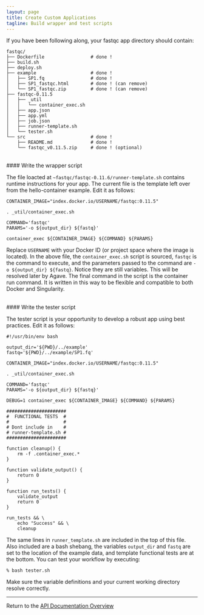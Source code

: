 ```yaml
---
layout: page
title: Create Custom Applications
tagline: Build wrapper and test scripts
---
```


If you have been following along, your fastqc app directory should contain:
```
fastqc/
├── Dockerfile                 # done !
├── build.sh
├── deploy.sh
├── example                    # done !
│   ├── SP1.fq                 # done !
│   ├── SP1_fastqc.html        # done ! (can remove)
│   └── SP1_fastqc.zip         # done ! (can remove)
├── fastqc-0.11.5
│   ├── _util
│   │   └── container_exec.sh
│   ├── app.json
│   ├── app.yml
│   ├── job.json
│   ├── runner-template.sh
│   └── tester.sh
└── src                        # done !
    ├── README.md              # done !
    └── fastqc_v0.11.5.zip     # done ! (optional)
```

<br> 
#### Write the wrapper script

The file loacted at `~fastqc/fastqc-0.11.6/runner-template.sh` contains runtime
instructions for your app. The current file is the template left over from the
hello-container example. Edit it as follows:
```
CONTAINER_IMAGE="index.docker.io/USERNAME/fastqc:0.11.5"

. _util/container_exec.sh

COMMAND='fastqc'
PARAMS='-o ${output_dir} ${fastq}'

container_exec ${CONTAINER_IMAGE} ${COMMAND} ${PARAMS}
```

Replace `USERNAME` with your Docker ID (or project space where the image is
located). In the above file, the `container_exec.sh` script is sourced, `fastqc`
is the command to execute, and the parameters passed to the command are `-o
${output_dir} ${fastq}`. Notice they are still variables. This will be resolved
later by Agave. The final command in the script is the container run command.
It is written in this way to be flexible and compatible to both Docker and
Singularity.

<br>
#### Write the tester script

The tester script is your opportunity to develop a robust app using best
practices. Edit it as follows:
```
#!/usr/bin/env bash

output_dir='${PWD}/../example'
fastq='${PWD}/../example/SP1.fq'

CONTAINER_IMAGE="index.docker.io/USERNAME/fastqc:0.11.5"

. _util/container_exec.sh

COMMAND='fastqc'
PARAMS='-o ${output_dir} ${fastq}'

DEBUG=1 container_exec ${CONTAINER_IMAGE} ${COMMAND} ${PARAMS}

######################
#  FUNCTIONAL TESTS  #
#                    #
# Dont include in    #
# runner-template.sh #
######################

function cleanup() {
    rm -f .container_exec.*
}

function validate_output() {
    return 0
}

function run_tests() {
    validate_output
    return 0
}

run_tests && \
    echo "Success" && \
    cleanup
```

The same lines in `runner_template.sh` are included in the top of this file. Also
included are a bash shebang, the variables `output_dir` and `fastq` are set to 
the location of the example data, and template functional tests are at the bottom.
You can test your workflow by executing:
```
% bash tester.sh
```

Make sure the variable definitions and your current working directory resolve
correctly.


---
Return to the [API Documentation Overview](../index.md)
